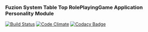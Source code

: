 ### Fuzion System Table Top RolePlayingGame Application Personality Module
[![Build Status](https://travis-ci.org/Krypticdator/FSTTRPGPersonality.svg?branch=master)](https://travis-ci.org/Krypticdator/FSTTRPGPersonality)
[![Code Climate](https://codeclimate.com/github/Krypticdator/FSTTRPGPersonality/badges/gpa.svg)](https://codeclimate.com/github/Krypticdator/FSTTRPGPersonality)
[![Codacy Badge](https://api.codacy.com/project/badge/Grade/f92a56fd75d8476f91a77b426906f77b)](https://www.codacy.com/app/toni-nurmi/FSTTRPGPersonality?utm_source=github.com&amp;utm_medium=referral&amp;utm_content=Krypticdator/FSTTRPGPersonality&amp;utm_campaign=Badge_Grade)
